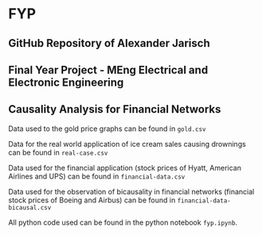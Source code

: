 # FYP

## GitHub Repository of Alexander Jarisch

## Final Year Project - MEng Electrical and Electronic Engineering

## Causality Analysis for Financial Networks

Data used to the gold price graphs can be found in `gold.csv`

Data for the real world application of ice cream sales causing drownings can be found in `real-case.csv`

Data used for the financial application (stock prices of Hyatt, American Airlines and UPS) can be found in `financial-data.csv`

Data used for the observation of bicausality in financial networks (financial stock prices of Boeing and Airbus) can be found in `financial-data-bicausal.csv`

All python code used can be found in the python notebook `fyp.ipynb`.
